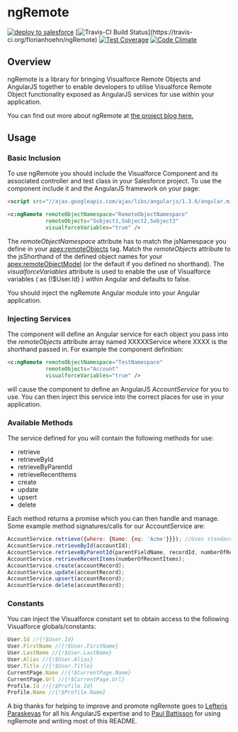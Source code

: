 # ngRemote

  [![deploy to salesforce](https://img.shields.io/badge/salesforce-deploy-blue.svg?style=flat)](https://githubsfdeploy.herokuapp.com)
  [![Travis-CI Build Status](https://travis-ci.org//florianhoehn/ngRemote.svg?branch=master")](https://travis-ci.org/florianhoehn/ngRemote)
[![Test Coverage](https://codeclimate.com/github/florianhoehn/ngRemote/badges/coverage.svg)](https://codeclimate.com/github/florianhoehn/ngRemote/coverage)
  [![Code Climate](https://codeclimate.com/github/florianhoehn/ngRemote/badges/gpa.svg)](https://codeclimate.com/github/florianhoehn/ngRemote)

## Overview

ngRemote is a library for bringing Visualforce Remote Objects and AngularJS together to enable developers to utilise Visualforce Remote Object functionality exposed as AngularJS services for use within your application.

You can find out more about ngRemote at [the project blog here.](https://medium.com/angularjs-visualforce-remoteobjects-joined)

## Usage

### Basic Inclusion

To use ngRemote you should include the Visualforce Component and its associated controller and test class in your Salesforce project. To use the component include it and the AngularJS framework on your page:

```HTML
<script src="//ajax.googleapis.com/ajax/libs/angularjs/1.3.6/angular.min.js"></script>

<c:ngRemote remoteObjectNamespace="RemoteObjectNamespace" 
            remoteObjects="Sobject1,Sobject2,Sobject3" 
            visualforceVariables="true" />
```

The *remoteObjectNamespace* attribute has to match the jsNamespace you define in your <apex:remoteObjects> tag. Match the *remoteObjects* attribute to the jsShorthand of the defined object names for your <apex:remoteObjectModel> (or the default if you defined no shorthand). The *visualforceVariables* attribute is used to enable the use of Visualforce variables ( as {!$User.Id} ) within Angular and defaults to false.

You should inject the ngRemote Angular module into your Angular application.

### Injecting Services

The component will define an Angular service for each object you pass into the *remoteObjects* attribute array named XXXXXService where XXXX is the shorthand passed in. For example the component definition:

```HTML
<c:ngRemote remoteObjectNamespace="TestNamespace" 
            remoteObjects="Account" 
            visualforceVariables="true" />
```
will cause the component to define an AngularJS *AccountService* for you to use. You can then inject this service into the correct places for use in your application.

### Available Methods

The service defined for you will contain the following methods for use:
- retrieve
- retrieveById
- retrieveByParentId
- retrieveRecentItems
- create
- update
- upsert
- delete

Each method returns a promise which you can then handle and manage. Some example method signatures/calls for our AccountService are:

```javascript
AccountService.retrieve({where: {Name: {eq: 'Acme'}}}); //Uses standard VF Remote Objects JSON filters
AccountService.retrieveById(accountId);
AccountService.retrieveByParentId(parentFieldName, recordId, numberOfRecords);
AccountService.retrieveRecentItems(numberOfRecentItems);
AccountService.create(accountRecord);
AccountService.update(accountRecord);
AccountService.upsert(accountRecord);
AccountService.delete(accountRecord);
```

### Constants

You can inject the Visualforce constant set to obtain access to the following Visualforce globals/constants:

```javascript
User.Id //{!$User.Id}
User.FirstName //{!$User.FirstName}
User.LastName //{!$User.LastName}
User.Alias //{!$User.Alias}
User.Title //{!$User.Title}
CurrentPage.Name //{!$CurrentPage.Name}
CurrentPage.Url //{!$CurrentPage.Url}
Profile.Id //{!$Profile.Id}
Profile.Name //{!$Profile.Name}
```

A big thanks for helping to improve and promote ngRemote goes to [Lefteris Paraskevas](https://github.com/lefos987) for all his AngularJS expertise and to [Paul Battisson](https://github.com/pbattisson) for using ngRemote and writing most of this README.
